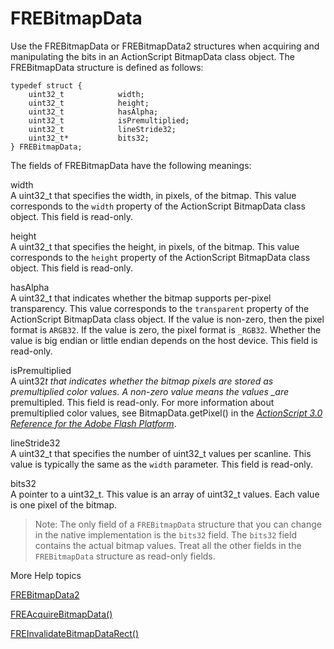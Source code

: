# FREBitmapData

Use the FREBitmapData or FREBitmapData2 structures when acquiring and
manipulating the bits in an ActionScript BitmapData class object. The
FREBitmapData structure is defined as follows:

    typedef struct {
        uint32_t            width;
        uint32_t            height;
        uint32_t            hasAlpha;
        uint32_t            isPremultiplied;
        uint32_t            lineStride32;
        uint32_t*           bits32;
    } FREBitmapData;

The fields of FREBitmapData have the following meanings:

width  
A uint32_t that specifies the width, in pixels, of the bitmap. This value
corresponds to the `width` property of the ActionScript BitmapData class object.
This field is read-only.

height  
A uint32_t that specifies the height, in pixels, of the bitmap. This value
corresponds to the `height` property of the ActionScript BitmapData class
object. This field is read-only.

hasAlpha  
A uint32_t that indicates whether the bitmap supports per-pixel transparency.
This value corresponds to the `transparent` property of the ActionScript
BitmapData class object. If the value is non-zero, then the pixel format is
`ARGB32`. If the value is zero, the pixel format is `_RGB32`. Whether the value
is big endian or little endian depends on the host device. This field is
read-only.

isPremultiplied  
A uint32*t that indicates whether the bitmap pixels are stored as premultiplied
color values. A non-zero value means the values \_are* premultipled. This field
is read-only. For more information about premultiplied color values, see
BitmapData.getPixel() in the
_[ActionScript 3.0 Reference for the Adobe Flash Platform](https://help.adobe.com/en_US/FlashPlatform/reference/actionscript/3/index.html)_.

lineStride32  
A uint32_t that specifies the number of uint32_t values per scanline. This value
is typically the same as the `width` parameter. This field is read-only.

bits32  
A pointer to a uint32_t. This value is an array of uint32_t values. Each value
is one pixel of the bitmap.

> Note: The only field of a `FREBitmapData` structure that you can change in the
> native implementation is the `bits32` field. The `bits32` field contains the
> actual bitmap values. Treat all the other fields in the `FREBitmapData`
> structure as read-only fields.

More Help topics

[FREBitmapData2](./frebitmapdata2.md)

[FREAcquireBitmapData()](../functions-you-use/freacquirebitmapdata.md)

[FREInvalidateBitmapDataRect()](../functions-you-use/freinvalidatebitmapdatarect.md)
